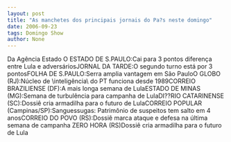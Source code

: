 ```yaml
---
layout: post
title: "As manchetes dos principais jornais do Pa?s neste domingo"
date: 2006-09-23
tags: Domingo Show
author: None
---
```

Da Agência Estado
O ESTADO DE S.PAULO:Cai para 3 pontos diferença entre Lula e adversáriosJORNAL DA TARDE:O segundo turno está por 3 pontosFOLHA DE S.PAULO:Serra amplia vantagem em São PauloO GLOBO (RJ):Núcleo de \inteligência\ do PT funciona desde 1989CORREIO BRAZILIENSE (DF):A mais longa semana de LulaESTADO DE MINAS (MG):Semana de turbulência para campanha de LulaDI??RIO CATARINENSE (SC):Dossiê cria armadilha para o futuro de LulaCORREIO POPULAR (Campinas/SP):Sanguessugas: Patrimônio de suspeitos tem salto em 4 anosCORREIO DO POVO (RS):Dossiê marca ataque e defesa na última semana de campanha ZERO HORA (RS)Dossiê cria armadilha para o futuro de Lula 